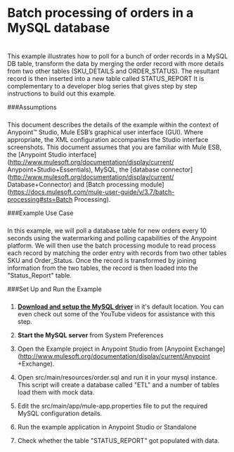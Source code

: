 # Batch processing of orders in a MySQL database
#

This example illustrates how to poll for a bunch of order records in a MySQL DB table, transform the data by merging the order record with more details from two other tables (SKU_DETAILS and ORDER_STATUS). The resultant record is then inserted into a new table called STATUS_REPORT
It is complementary to a developer blog series that gives step by step instructions to build out this example.

###Assumptions
###
This document describes the details of the example within the context of
Anypoint™ Studio, Mule ESB’s graphical user interface (GUI). Where
appropriate, the XML configuration accompanies the Studio interface
screenshots. This document assumes that you are familiar with Mule ESB,
the [Anypoint Studio
interface](http://www.mulesoft.org/documentation/display/current/
Anypoint+Studio+Essentials), MySQL, the [database
connector](http://www.mulesoft.org/documentation/display/current/
Database+Connector) and
[Batch processing module]
(https://docs.mulesoft.com/mule-user-guide/v/3.7/batch-processing#sts=Batch Processing).

###Example Use Case
###
In this example, we will poll a database table for new orders every 10 seconds using the watermarking and polling capabilities 
of the Anypoint platform. We will then use the batch processing module to read process each record by matching the order entry with records from two other tables SKU and Order_Status.
Once the record is transformed by joining information from the two tables, the record is then loaded into the "Status_Report" table. 
  
###Set Up and Run the Example
###

1. **[Download and setup the MySQL
driver](http://dev.mysql.com/doc/refman/5.7/en/installing.html)** in
it's default location. You can even check out some of the YouTube videos
for assistance with this step.

2. **Start the MySQL server** from System Preferences

3. Open the Example project in Anypoint Studio from [Anypoint
Exchange](http://www.mulesoft.org/documentation/display/current/Anypoint
+Exchange). 

4. Open src/main/resources/order.sql and run it in your mysql instance. This script will create a database called "ETL" and a number of tables load them with mock data.

5. Edit the src/main/app/mule-app.properties file to put the required MySQL configuration details.

6. Run the example application in Anypoint Studio or Standalone

7. Check whether the table "STATUS_REPORT" got populated with data.

